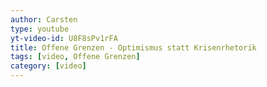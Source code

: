 ```yaml
---
author: Carsten
type: youtube
yt-video-id: U8F8sPv1rFA
title: Offene Grenzen - Optimismus statt Krisenrhetorik
tags: [video, Offene Grenzen]
category: [video]
---
```


